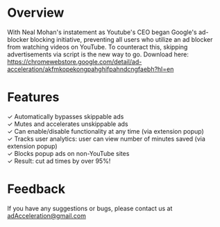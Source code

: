 # Overview
With Neal Mohan's instatement as Youtube's CEO began Google's ad-blocker blocking initiative, preventing all users who utilize an ad blocker from watching videos on YouTube. To counteract this, skipping advertisements via script is the new way to go. Download here: https://chromewebstore.google.com/detail/ad-acceleration/akfmkopekongpahghifpahndcngfaebh?hl=en


# Features
✓ Automatically bypasses skippable ads  
✓ Mutes and accelerates unskippable ads  
✓ Can enable/disable functionality at any time (via extension popup)  
✓ Tracks user analytics: user can view number of minutes saved (via extension popup)  
✓ Blocks popup ads on non-YouTube sites  
✓ Result: cut ad times by over 95%!

# Feedback

If you have any suggestions or bugs, please contact us at adAcceleration@gmail.com

